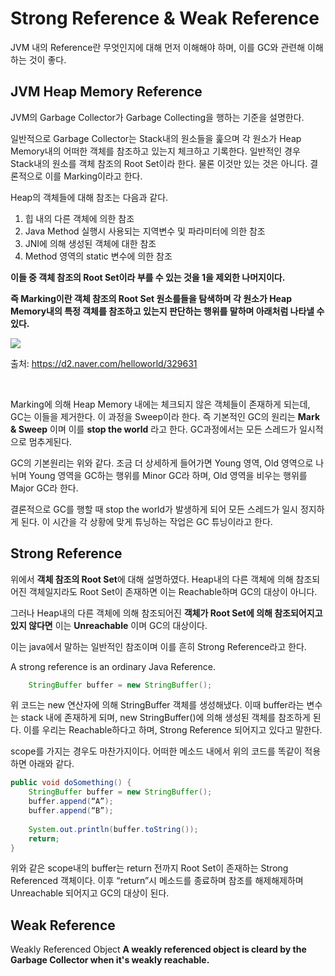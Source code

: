 Strong Reference & Weak Reference
==============================
JVM 내의 Reference란 무엇인지에 대해 먼저 이해해야 하며, 이를 GC와 관련해 이해하는 것이 좋다.

## JVM Heap Memory Reference 
JVM의 Garbage Collector가 Garbage Collecting을 행하는 기준을 설명한다.

일반적으로 Garbage Collector는 Stack내의 원소들을 훑으며 각 원소가 Heap Memory내의 어떠한 객체를 참조하고 있는지 체크하고 기록한다. 일반적인 경우 Stack내의 원소를  객체 참조의 Root Set이라 한다. 물론 이것만 있는 것은 아니다. 결론적으로 이를 Marking이라고 한다.

Heap의 객체들에 대해 참조는 다음과 같다.
1. 힙 내의 다른 객체에 의한 참조
2. Java Method 실행시 사용되는 지역변수 및 파라미터에 의한 참조
3. JNI에 의해 생성된 객체에 대한 참조
4. Method 영역의 static 변수에 의한 참조

**이들 중 객체 참조의 Root Set이라 부를 수 있는 것을 1을 제외한 나머지이다.**

**즉 Marking이란 객체 참조의 Root Set 원소를들을 탐색하며 각 원소가 Heap Memory내의 특정 객체를 참조하고 있는지 판단하는 행위를 말하며 아래처럼 나타낼 수 있다.**

![](https://d2.naver.com/content/images/2015/06/helloworld-329631-2.png)

출처: https://d2.naver.com/helloworld/329631

&nbsp;

Marking에 의해 Heap Memory 내에는 체크되지 않은 객체들이 존재하게 되는데, GC는 이들을 제거한다. 이 과정을 Sweep이라 한다.
즉 기본적인 GC의 원리는 **Mark & Sweep** 이며 이를 **stop the world** 라고 한다. GC과정에서는 모든 스레드가 일시적으로 멈추게된다.

GC의 기본원리는 위와 같다. 조금 더 상세하게 들어가면 Young 영역, Old 영역으로 나뉘며 Young 영역을 GC하는 행위를 Minor GC라 하며, Old 영역을 비우는 행위를 Major GC라 한다. 

결론적으로 GC를 행할 때 stop the world가 발생하게 되어 모든 스레드가 일시 정지하게 된다.
이 시간을 각 상황에 맞게 튜닝하는 작업은 GC 튜닝이라고 한다.

## Strong Reference

위에서 **객체 참조의 Root Set**에 대해 설명하였다. Heap내의 다른 객체에 의해 참조되어진 객체일지라도 Root Set이 존재하면 이는 Reachable하며 GC의 대상이 아니다.

그러나 Heap내의 다른 객체에 의해 참조되어진 **객체가 Root Set에 의해 참조되어지고 있지 않다면** 이는 **Unreachable** 이며 GC의 대상이다.

이는 java에서 말하는 일반적인 참조이며 이를 흔히 Strong Reference라고 한다.

A strong reference is an ordinary Java Reference.
```java
    StringBuffer buffer = new StringBuffer();
``` 
위 코드는 new 연산자에 의해 StringBuffer 객체를 생성해냈다. 이때 buffer라는 변수는 stack 내에 존재하게 되며,  new StringBuffer()에 의해 생성된 객체를 참조하게 된다. 이를 우리는 Reachable하다고 하며, Strong Reference 되어지고 있다고 말한다.

scope를 가지는 경우도 마찬가지이다. 어떠한 메소드 내에서 위의 코드를 똑같이 적용하면 아래와 같다.

```java
public void doSomething() {
	StringBuffer buffer = new StringBuffer(); 
	buffer.append(“A”);
	buffer.append(“B”);
	
	System.out.println(buffer.toString());
	return;
}
```
위와 같은 scope내의 buffer는 return 전까지 Root Set이 존재하는 Strong Referenced 객체이다.
이후 “return”시 메소드를 종료하며 참조를 해제해제하며 Unreachable 되어지고 GC의 대상이 된다.  

## Weak Reference 

Weakly Referenced Object
**A weakly referenced object is cleard by the Garbage Collector when it's weakly reachable.**
